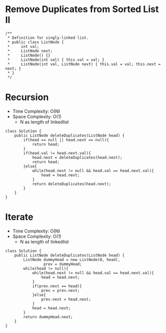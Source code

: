 # Remove Duplicates from Sorted List II
```
/**
 * Definition for singly-linked list.
 * public class ListNode {
 *     int val;
 *     ListNode next;
 *     ListNode() {}
 *     ListNode(int val) { this.val = val; }
 *     ListNode(int val, ListNode next) { this.val = val; this.next = next; }
 * }
 */
```
# Recursion
* Time Complexity: O(N)
* Space Complexity: O(1)
	* N as length of linkedlist
```
class Solution {
    public ListNode deleteDuplicates(ListNode head) {
        if(head == null || head.next == null){
            return head;
        }
        if(head.val != head.next.val){
            head.next = deleteDuplicates(head.next);
            return head;
        }else{
            while(head.next != null && head.val == head.next.val){
                head = head.next;
            }
            return deleteDuplicates(head.next);
        }
    }
}
```
# Iterate
* Time Complexity: O(N)
* Space Complexity: O(1)
	* N as length of linkedlist
```
class Solution {
    public ListNode deleteDuplicates(ListNode head) {
        ListNode dummyHead = new ListNode(0, head),
                 prev = dummyHead;
        while(head != null){
            while(head.next != null && head.val == head.next.val){
                head = head.next;
            }
            if(prev.next == head){
                prev = prev.next;    
            }else{
                prev.next = head.next;
            }
            head = head.next;
        }
        return dummyHead.next;
    }
}
```